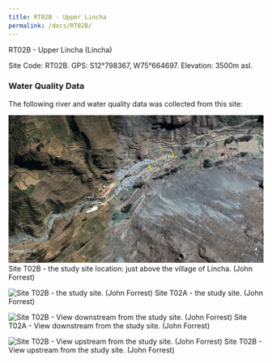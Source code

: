 ```yaml
---
title: RT02B - Upper Lincha
permalink: /docs/RT02B/
---
```

RT02B - Upper Lincha (Lincha)

Site Code: RT02B.  GPS: S12°798367, W75°664697. Elevation:
3500m asl.

### Water Quality Data

The following river and water quality data was collected from this site:





![Site T02B - the study site location. (John Forrest)](/assets/SiteDescriptions/T2/T2b.jpg)
Site T02B - the study site location: just above the village of Lincha. (John Forrest)


![Site T02B - the study site. (John Forrest)](/assets/SiteDescriptions/T2/T2Bstudysite.jpg)
Site T02A - the study site. (John Forrest)


![Site T02B - View downstream from the study site. (John Forrest)](/assets/SiteDescriptions/T2/T2BViewdownstream.jpg)
Site T02A - View downstream from the study site. (John Forrest)


![Site T02B - View upstream from the study site. (John Forrest)](/assets/SiteDescriptions/T2/T2BViewupstream.jpg)
Site T02B - View upstream from the study site. (John Forrest)
